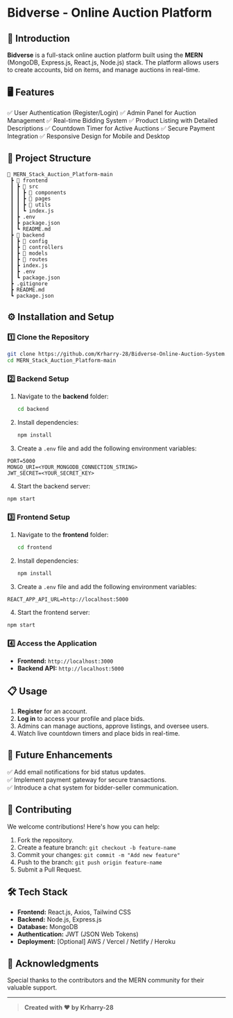 # Bidverse - Online Auction Platform

## 🚀 Introduction
**Bidverse** is a full-stack online auction platform built using the **MERN** (MongoDB, Express.js, React.js, Node.js) stack. The platform allows users to create accounts, bid on items, and manage auctions in real-time.

## 🖥️ Features
✅ User Authentication (Register/Login)
✅ Admin Panel for Auction Management
✅ Real-time Bidding System
✅ Product Listing with Detailed Descriptions
✅ Countdown Timer for Active Auctions
✅ Secure Payment Integration
✅ Responsive Design for Mobile and Desktop

## 📂 Project Structure
```
📁 MERN_Stack_Auction_Platform-main
 ┣ 📂 frontend
 ┃ ┣ 📂 src
 ┃ ┃ ┣ 📂 components
 ┃ ┃ ┣ 📂 pages
 ┃ ┃ ┣ 📂 utils
 ┃ ┃ ┗ index.js
 ┃ ┣ .env
 ┃ ┣ package.json
 ┃ ┗ README.md
 ┣ 📂 backend
 ┃ ┣ 📂 config
 ┃ ┣ 📂 controllers
 ┃ ┣ 📂 models
 ┃ ┣ 📂 routes
 ┃ ┣ index.js
 ┃ ┣ .env
 ┃ ┗ package.json
 ┣ .gitignore
 ┣ README.md
 ┗ package.json
```

## ⚙️ Installation and Setup
### 1️⃣ Clone the Repository
```bash
git clone https://github.com/Krharry-28/Bidverse-Online-Auction-System.git
cd MERN_Stack_Auction_Platform-main
```

### 2️⃣ Backend Setup
1. Navigate to the **backend** folder:
   ```bash
   cd backend
   ```
2. Install dependencies:
   ```bash
   npm install
   ```
3. Create a `.env` file and add the following environment variables:
```
PORT=5000
MONGO_URI=<YOUR_MONGODB_CONNECTION_STRING>
JWT_SECRET=<YOUR_SECRET_KEY>
```
4. Start the backend server:
```bash
npm start
```

### 3️⃣ Frontend Setup
1. Navigate to the **frontend** folder:
   ```bash
   cd frontend
   ```
2. Install dependencies:
   ```bash
   npm install
   ```
3. Create a `.env` file and add the following environment variables:
```
REACT_APP_API_URL=http://localhost:5000
```
4. Start the frontend server:
```bash
npm start
```

### 4️⃣ Access the Application
- **Frontend:** `http://localhost:3000`
- **Backend API:** `http://localhost:5000`

## 📋 Usage
1. **Register** for an account.
2. **Log in** to access your profile and place bids.
3. Admins can manage auctions, approve listings, and oversee users.
4. Watch live countdown timers and place bids in real-time.

## 🚧 Future Enhancements
✅ Add email notifications for bid status updates.  
✅ Implement payment gateway for secure transactions.  
✅ Introduce a chat system for bidder-seller communication.  

## 🤝 Contributing
We welcome contributions! Here's how you can help:
1. Fork the repository.
2. Create a feature branch: `git checkout -b feature-name`
3. Commit your changes: `git commit -m "Add new feature"`
4. Push to the branch: `git push origin feature-name`
5. Submit a Pull Request.

## 🛠️ Tech Stack
- **Frontend:** React.js, Axios, Tailwind CSS
- **Backend:** Node.js, Express.js
- **Database:** MongoDB
- **Authentication:** JWT (JSON Web Tokens)
- **Deployment:** [Optional] AWS / Vercel / Netlify / Heroku



## 🙌 Acknowledgments
Special thanks to the contributors and the MERN community for their valuable support.

---

> **Created with ❤️ by Krharry-28**

